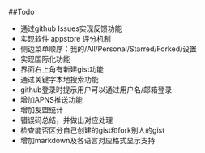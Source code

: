 ##Todo

* 通过github Issues实现反馈功能
* 实现软件 appstore 评分机制
* 侧边菜单顺序：我的/All/Personal/Starred/Forked/设置
* 实现国际化功能
* 界面右上角有新建gist功能
* 通过关键字本地搜索功能
* github登录时提示用户可以通过用户名/邮箱登录
* 增加APNS推送功能
* 增加友盟统计
* 错误码总结，并做出对应处理
* 检查能否区分自己创建的gist和fork别人的gist
* 增加markdown及各语言对应格式显示支持